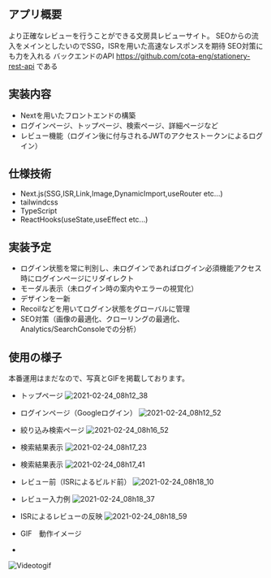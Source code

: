## アプリ概要

より正確なレビューを行うことができる文房具レビューサイト。
SEOからの流入をメインとしたいのでSSG，ISRを用いた高速なレスポンスを期待
SEO対策にも力を入れる
バックエンドのAPI
https://github.com/cota-eng/stationery-rest-api
である

## 実装内容

- Nextを用いたフロントエンドの構築
- ログインページ、トップページ、検索ページ、詳細ページなど
- レビュー機能（ログイン後に付与されるJWTのアクセストークンによるログイン）


## 仕様技術

- Next.js(SSG,ISR,Link,Image,DynamicImport,useRouter etc...)
- tailwindcss
- TypeScript
- ReactHooks(useState,useEffect etc...)

## 実装予定

- ログイン状態を常に判別し、未ログインであればログイン必須機能アクセス時にログインページにリダイレクト
- モーダル表示（未ログイン時の案内やエラーの視覚化）
- デザインを一新
- Recoilなどを用いてログイン状態をグローバルに管理
- SEO対策（画像の最適化、クローリングの最適化、Analytics/SearchConsoleでの分析）

## 使用の様子
本番運用はまだなので、写真とGIFを掲載しております。


- トップページ
![2021-02-24_08h12_38](https://user-images.githubusercontent.com/65804288/108921127-39562780-7679-11eb-837c-5db46d2ae3bc.png)
- ログインページ（Googleログイン）
![2021-02-24_08h12_52](https://user-images.githubusercontent.com/65804288/108921130-39562780-7679-11eb-80c8-571780310d46.png)
- 絞り込み検索ページ
![2021-02-24_08h16_52](https://user-images.githubusercontent.com/65804288/108921131-39eebe00-7679-11eb-9ade-99ff989a3987.png)
- 検索結果表示
![2021-02-24_08h17_23](https://user-images.githubusercontent.com/65804288/108921134-39eebe00-7679-11eb-8625-975b280715ea.png)
- 検索結果表示
![2021-02-24_08h17_41](https://user-images.githubusercontent.com/65804288/108921135-3a875480-7679-11eb-8c42-532b1fe69751.png)
- レビュー前（ISRによるビルド前）
![2021-02-24_08h18_10](https://user-images.githubusercontent.com/65804288/108921138-3b1feb00-7679-11eb-9a38-5b9b1364ec65.png)

- レビュー入力例
![2021-02-24_08h18_37](https://user-images.githubusercontent.com/65804288/108921121-378c6400-7679-11eb-953c-cb15a5e31202.png)

- ISRによるレビューの反映
![2021-02-24_08h18_59](https://user-images.githubusercontent.com/65804288/108921124-38bd9100-7679-11eb-9eaf-72e4520c270d.png)

- GIF　動作イメージ
- 
![Videotogif](https://user-images.githubusercontent.com/65804288/108922129-fea0bf00-7679-11eb-991e-d9f89a0ec8c9.gif)


